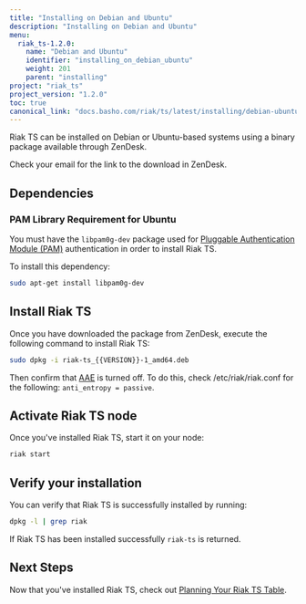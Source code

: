 ```yaml
---
title: "Installing on Debian and Ubuntu"
description: "Installing on Debian and Ubuntu"
menu:
  riak_ts-1.2.0:
    name: "Debian and Ubuntu"
    identifier: "installing_on_debian_ubuntu"
    weight: 201
    parent: "installing"
project: "riak_ts"
project_version: "1.2.0"
toc: true
canonical_link: "docs.basho.com/riak/ts/latest/installing/debian-ubuntu"
---
```



[AAE]: http://docs.basho.com/riak/2.1.3/theory/concepts/aae/
[planning]: http://docs.basho.com/riakts/1.2.0/using/planning
[riak security]: http://docs.basho.com/riak/2.1.3/ops/running/authz/


Riak TS can be installed on Debian or Ubuntu-based systems using a binary
package available through ZenDesk.

Check your email for the link to the download in ZenDesk.


## Dependencies

### PAM Library Requirement for Ubuntu

You must have the `libpam0g-dev` package used for [Pluggable Authentication Module (PAM)][riak security] authentication in order to install Riak TS.

To install this dependency:

```bash
sudo apt-get install libpam0g-dev
```


## Install Riak TS

Once you have downloaded the package from ZenDesk, execute the following command to install Riak TS:

```bash
sudo dpkg -i riak-ts_{{VERSION}}-1_amd64.deb
```

Then confirm that [AAE][AAE] is turned off. To do this, check /etc/riak/riak.conf for the following: `anti_entropy = passive`.

## Activate Riak TS node

Once you've installed Riak TS, start it on your node:

```bash
riak start
```


## Verify your installation

You can verify that Riak TS is successfully installed by running: 

```bash
dpkg -l | grep riak
```

If Riak TS has been installed successfully `riak-ts` is returned.


## Next Steps

Now that you've installed Riak TS, check out [Planning Your Riak TS Table][planning].